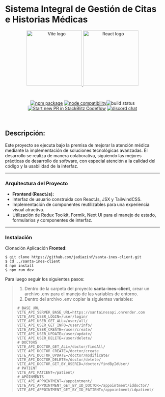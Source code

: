 # Sistema Integral de Gestión de Citas e Historias Médicas

<p  align="center">
  <a href="https://vitejs.dev" target="_blank" rel="noopener noreferrer">  <img width="180" src="https://vitejs.dev/logo.svg" alt="Vite logo">  </a>  
<a href="https://reactjs.org/" target="_blank" rel="noopener noreferrer">  <img width="180" src="https://download.logo.wine/logo/React_(web_framework)/React_(web_framework)-Logo.wine.png" alt="React logo">  </a>
</p>
<br/>
<p  align="center">
  <a  href="https://npmjs.com/package/vite"><img  src="https://img.shields.io/npm/v/vite.svg"  alt="npm package"></a>
  <a  href="https://nodejs.org/en/about/previous-releases"><img  src="https://img.shields.io/node/v/vite.svg"  alt="node compatibility"></a
  <a  href="https://github.com/vitejs/vite/actions/workflows/ci.yml"><img  src="https://github.com/vitejs/vite/actions/workflows/ci.yml/badge.svg?branch=main"  alt="build status"></a>
  <a  href="https://pr.new/vitejs/vite"><img  src="https://developer.stackblitz.com/img/start_pr_dark_small.svg"  alt="Start new PR in StackBlitz Codeflow"></a>
  <a  href="https://chat.vitejs.dev"><img  src="https://img.shields.io/badge/chat-discord-blue?style=flat&logo=discord"  alt="discord chat"></a>
</p>
<br/>


## Descripción:

Este proyecto se ejecuta bajo la premisa de mejorar la atención médica mediante la implementación de soluciones tecnológicas avanzadas. El desarrollo se realiza de manera colaborativa, siguiendo las mejores prácticas de desarrollo de software, con especial atención a la calidad del código y la usabilidad de la interfaz.

---

### Arquitectura del Proyecto
-  **Frontend (ReactJs):**
- Interfaz de usuario construida con ReactJs, JSX y TailwindCSS.
- Implementación de componentes reutilizables para una experiencia visual atractiva.
- Utilización de Redux Toolkit, Formik, Next UI para el manejo de estado, formularios y componentes de interfaz.
---

### Instalación

Clonación Aplicación **Fronted**:

```
$ git clone https://github.com/jadiazinf/santa-ines-client.git
$ cd ../santa-ines-client
$ npm install
$ npm run dev
```
Para luego seguir los siguientes pasos:
>1. Dentro de la carpeta del proyecto **santa-ines-client**, crear un archivo .env para el manejo de las variables de entorno.
>2. Dentro del archivo .env copiar la siguientes variables:
>```
># BASE URL
>VITE_API_SERVER_BASE_URL=https://santainesapi.onrender.com
>VITE_API_USER_LOGIN=/user/login/
>VITE_API_USER_GET_ALL=/user/all/
>VITE_API_USER_GET_INFO=/user/info/
>VITE_API_USER_CREATE=/user/create/
>VITE_API_USER_UPDATE=/user/update/
>VITE_API_USER_DELETE=/user/delete/
># DOCTORS
>VITE_API_DOCTOR_GET_ALL=/doctor/findAll/
>VITE_API_DOCTOR_CREATE=/doctor/create
>VITE_API_DOCTOR_UPDATE=/doctor/modificate/
>VITE_API_DOCTOR_DELETE=/doctor/delete/
>VITE_API_DOCTOR_GET_BY_USERID=/doctor/findByIdUser/
># PATIENT
>VITE_API_PATIENT=/patient/
># APOINMENTS
>VITE_API_APPOINTMENT=/appointment/
>VITE_API_APPOINTMENT_GET_BY_ID_DOCTOR=/appointment/iddoctor/
>VITE_API_APPOINTMENT_GET_BY_ID_PATIENT=/appointment/idpatient/
>```
